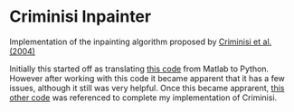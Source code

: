 # Criminisi Inpainter
Implementation of the inpainting algorithm proposed by [Criminisi et al. (2004)](https://www.irisa.fr/vista/Papers/2004_ip_criminisi.pdf)

Initially this started off as translating [this code](https://github.com/ikuwow/inpainting_criminisi2004) from Matlab to Python. 
However after working with this code it became apparent that it has a few issues, although it still was very helpful.
Once this became apprarent, [this other code](https://github.com/ikuwow/inpainting_criminisi2004) 
was referenced to complete my implementation of Criminisi.

